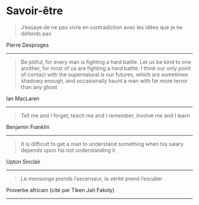 # Savoir-être

> J’essaye de ne pas vivre en contradiction avec les idées que je ne défends pas

Pierre Desproges

---

> Be pitiful, for every man is fighting a hard battle. Let us be kind to one another, for most of us are fighting a hard battle. I think our only point of contact with the supernatural is our futures, which are sometimes shadowy enough, and occasionally haunt a man with far more terror than any ghost

Ian MacLaren

---

> Tell me and I forget, teach me and I remember, involve me and I learn

Benjamin Franklin

---

> It is difficult to get a man to understand something when his salary depends upon his not understanding it

Upton Sinclair

---

> Le mensonge prends l’ascenseur, la vérité prend l’escalier

Proverbe africain (cité par Tiken Jah Fakoly)

---
